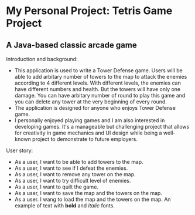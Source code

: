 # My Personal Project: Tetris Game Project

## A Java-based classic arcade game

Introduction and background:
- This application is used to write a Tower Defense game. Users will be able to add arbitary number of towers to the map to attack the enemies according to 4 different levels. With different levels, the enemies can have different numbers and health. But the towers will have only one damage. You can have arbitary number of round to play this game and you can delete any tower at the very beginning of every round.
- The application is designed for anyone who enjoys Tower Defense game.
- I personally enjoyed playing games and I am also interested in developing games. It's a manageable but challenging project that allows for creativity in game mechanics and UI design while being a well-known project to demonstrate to future employers.

User story:
- As a user, I want to be able to add towers to the map.
- As a user, I want to see if I defeat the enemies.
- As a user, I want to remove any tower on the map.
- As a user, I want to try difficult level of enemies.
- As a user, I want to quilt the game.
- As a user, I want to save the map and the towers on the map.
- As a user. I wang to load the map and the towers on the map.
An example of text with **bold** and *italic* fonts.  